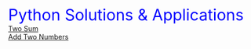 <font color=#0000FF size=6>Python Solutions & Applications</font>  
[Two Sum](https://leetcode.com/problems/two-sum/)  
[Add Two Numbers](https://leetcode.com/problems/add-two-numbers/)  